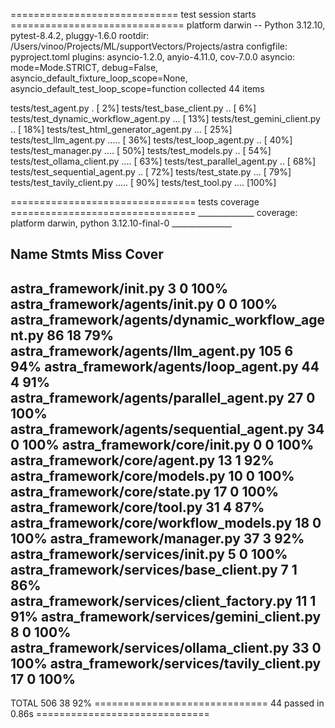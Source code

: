 ============================= test session starts ==============================
platform darwin -- Python 3.12.10, pytest-8.4.2, pluggy-1.6.0
rootdir: /Users/vinoo/Projects/ML/supportVectors/Projects/astra
configfile: pyproject.toml
plugins: asyncio-1.2.0, anyio-4.11.0, cov-7.0.0
asyncio: mode=Mode.STRICT, debug=False, asyncio_default_fixture_loop_scope=None, asyncio_default_test_loop_scope=function
collected 44 items

tests/test_agent.py .                                                    [  2%]
tests/test_base_client.py ..                                             [  6%]
tests/test_dynamic_workflow_agent.py ...                                 [ 13%]
tests/test_gemini_client.py ..                                           [ 18%]
tests/test_html_generator_agent.py ...                                   [ 25%]
tests/test_llm_agent.py .....                                            [ 36%]
tests/test_loop_agent.py ..                                              [ 40%]
tests/test_manager.py ....                                               [ 50%]
tests/test_models.py ..                                                  [ 54%]
tests/test_ollama_client.py ....                                         [ 63%]
tests/test_parallel_agent.py ..                                          [ 68%]
tests/test_sequential_agent.py ..                                        [ 72%]
tests/test_state.py ...                                                  [ 79%]
tests/test_tavily_client.py .....                                        [ 90%]
tests/test_tool.py ....                                                  [100%]

================================ tests coverage ================================
______________ coverage: platform darwin, python 3.12.10-final-0 _______________

Name                                               Stmts   Miss  Cover
----------------------------------------------------------------------
astra_framework/__init__.py                            3      0   100%
astra_framework/agents/__init__.py                     0      0   100%
astra_framework/agents/dynamic_workflow_agent.py      86     18    79%
astra_framework/agents/llm_agent.py                  105      6    94%
astra_framework/agents/loop_agent.py                  44      4    91%
astra_framework/agents/parallel_agent.py              27      0   100%
astra_framework/agents/sequential_agent.py            34      0   100%
astra_framework/core/__init__.py                       0      0   100%
astra_framework/core/agent.py                         13      1    92%
astra_framework/core/models.py                        10      0   100%
astra_framework/core/state.py                         17      0   100%
astra_framework/core/tool.py                          31      4    87%
astra_framework/core/workflow_models.py               18      0   100%
astra_framework/manager.py                            37      3    92%
astra_framework/services/__init__.py                   5      0   100%
astra_framework/services/base_client.py                7      1    86%
astra_framework/services/client_factory.py            11      1    91%
astra_framework/services/gemini_client.py              8      0   100%
astra_framework/services/ollama_client.py             33      0   100%
astra_framework/services/tavily_client.py             17      0   100%
----------------------------------------------------------------------
TOTAL                                                506     38    92%
============================== 44 passed in 0.86s ==============================
